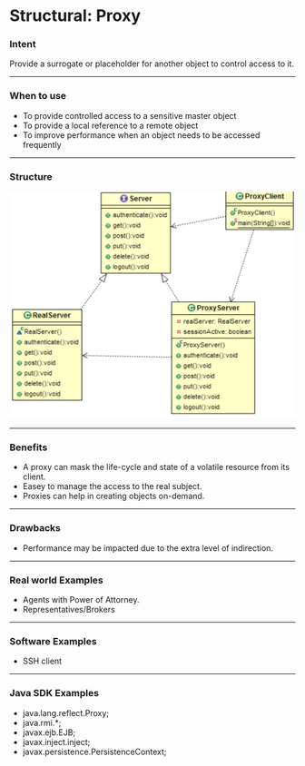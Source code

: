 # Structural: Proxy
### Intent

Provide a surrogate or placeholder for another object to control access to it.

---
### When to use

* To provide controlled access to a sensitive master object
* To provide a local reference to a remote object
* To improve performance when an object needs to be accessed frequently

---
### Structure

<img src="./structural_proxy.jpg" width="600" height="400">

---
### Benefits

* A proxy can mask the life-cycle and state of a volatile resource from its client.
* Easey to manage the access to the real subject.
* Proxies can help in creating objects on-demand.

---
### Drawbacks

* Performance may be impacted due to the extra level of indirection. 

---
### Real world Examples

* Agents with Power of Attorney.
* Representatives/Brokers

---
### Software Examples

* SSH client

--- 
### Java SDK Examples

* java.lang.reflect.Proxy;
* java.rmi.*;
* javax.ejb.EJB;
* javax.inject.inject;
* javax.persistence.PersistenceContext;
